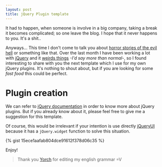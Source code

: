 ```yaml
---
layout: post
title: jQuery Plugin template
---
```


It had to happen, when someone is involve in a big company, taking a break it becomes complicated; so one leave the blog. I hope that it never happens to you. It's a shit..

Anyways... This time I don't come to talk you about [horror stories of the evil hell]() or something like that. Over the last month I have been working a lot with [jQuery](https://jquery.com/) and it [weirds things]() *-I'd say more than normal-*, so I found interesting to share with you the next template which I use for my own jQuery plugins. It's nothing to shout about, but if you are looking for some *fast food* this could be perfect.

# Plugin creation
We can refer to [jQuery documentation](https://learn.jquery.com/plugins/basic-plugin-creation/) in order to know more about jQuery plugins. But if you already know about it, please feel free to give me a suggestion for this template.

Of course, this would be irrelevant if your intention is use directly [jQueryUI](http://jqueryui.com/) because it has a `jQuery.widget` function to solve this situation.

{% gist 15ece1aafab804dce91612f378d06c35 %}

Enjoy!


> Thank you [Yorch](https://twitter.com/j0rg3_nt) for editing my english grammar =V
